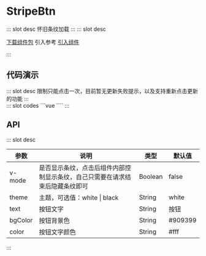# StripeBtn

<ContainerBox title="介绍">
::: slot desc
怀旧条纹加载
:::
</ContainerBox>

<ContainerBox title="下载并引入">
::: slot desc

[下载组件包](https://gitee.com/lengyibai/component-package/raw/master/LibStripeBtn.zip)
引入参考 [引入组件](/Components/Base/start.html#引入组件)

:::
</ContainerBox>

## 代码演示

<ContainerBox title="基础用法">
::: slot desc
限制只能点击一次，目前暂无更新失败提示，以及支持重新点击更新的功能
:::

<div class="demoBox">
<Statics-StripeBtn-demo-index-a />
</div>

<ShowCode>
::: slot codes
```vue
<template>
  <div class="demo">
    <LibStripeBtn @click="fn" :text="text" :bgColor="bgColor" v-model="active" />
  </div>
</template>
<script>
export default {
  data() {
    return {
      active: false,
      text: "删除",
      bgColor: "#f56c6c",
    };
  },
  methods: {
    fn() {
      this.text = "loading...";
      this.bgColor = "#67c23a";
      setTimeout(() => {
        this.bgColor = "#409eff";
        this.text = "创建";
        this.active = false;
      }, 2000);
    },
  },
};
</script>
<style scoped>
.demo {
  width: 100%;
  height: 100px;
  display: flex;
  justify-content: center;
  align-items: center;
}
</style>
````
:::
</ShowCode>
</ContainerBox>

<ContainerBox title="深色">
<div class="demoBox">
<Statics-StripeBtn-demo-index-b />
</div>
</ContainerBox>

## API

<ContainerBox title="Props">
::: slot desc

| 参数    | 说明                                                         | 类型    | 默认值  |
| ------- | ------------------------------------------------------------ | ------- | ------- |
| v-mode  | 是否显示条纹，点击后组件内部控制显示条纹，自己只需要在请求结束后隐藏条纹即可 | Boolean | false   |
| theme   | 主题，可选值：white \| black                                 | String  | white   |
| text    | 按钮文字                                                     | String  | 按钮    |
| bgColor | 按钮背景色                                                   | String  | #909399 |
| color   | 按钮文字颜色                                                 | String  | #fff    |

:::
</ContainerBox>
